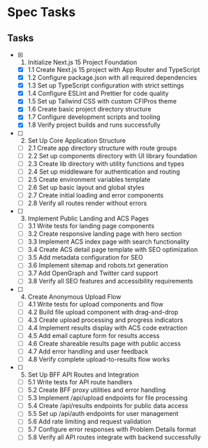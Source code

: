 # Spec Tasks

## Tasks

- [x] 1. Initialize Next.js 15 Project Foundation
  - [x] 1.1 Create Next.js 15 project with App Router and TypeScript
  - [x] 1.2 Configure package.json with all required dependencies
  - [x] 1.3 Set up TypeScript configuration with strict settings
  - [x] 1.4 Configure ESLint and Prettier for code quality
  - [x] 1.5 Set up Tailwind CSS with custom CFIPros theme
  - [x] 1.6 Create basic project directory structure
  - [x] 1.7 Configure development scripts and tooling
  - [x] 1.8 Verify project builds and runs successfully

- [ ] 2. Set Up Core Application Structure
  - [ ] 2.1 Create app directory structure with route groups
  - [ ] 2.2 Set up components directory with UI library foundation
  - [ ] 2.3 Create lib directory with utility functions and types
  - [ ] 2.4 Set up middleware for authentication and routing
  - [ ] 2.5 Create environment variables template
  - [ ] 2.6 Set up basic layout and global styles
  - [ ] 2.7 Create initial loading and error components
  - [ ] 2.8 Verify all routes render without errors

- [ ] 3. Implement Public Landing and ACS Pages
  - [ ] 3.1 Write tests for landing page components
  - [ ] 3.2 Create responsive landing page with hero section
  - [ ] 3.3 Implement ACS index page with search functionality
  - [ ] 3.4 Create ACS detail page template with SEO optimization
  - [ ] 3.5 Add metadata configuration for SEO
  - [ ] 3.6 Implement sitemap and robots.txt generation
  - [ ] 3.7 Add OpenGraph and Twitter card support
  - [ ] 3.8 Verify all SEO features and accessibility requirements

- [ ] 4. Create Anonymous Upload Flow
  - [ ] 4.1 Write tests for upload components and flow
  - [ ] 4.2 Build file upload component with drag-and-drop
  - [ ] 4.3 Create upload processing and progress indicators
  - [ ] 4.4 Implement results display with ACS code extraction
  - [ ] 4.5 Add email capture form for results access
  - [ ] 4.6 Create shareable results page with public access
  - [ ] 4.7 Add error handling and user feedback
  - [ ] 4.8 Verify complete upload-to-results flow works

- [ ] 5. Set Up BFF API Routes and Integration
  - [ ] 5.1 Write tests for API route handlers
  - [ ] 5.2 Create BFF proxy utilities and error handling
  - [ ] 5.3 Implement /api/upload endpoints for file processing
  - [ ] 5.4 Create /api/results endpoints for public data access
  - [ ] 5.5 Set up /api/auth endpoints for user management
  - [ ] 5.6 Add rate limiting and request validation
  - [ ] 5.7 Configure error responses with Problem Details format
  - [ ] 5.8 Verify all API routes integrate with backend successfully
